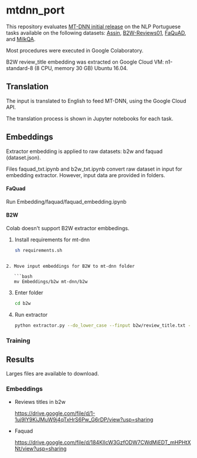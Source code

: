 # mtdnn_port
This repository evaluates [MT-DNN initial release](https://github.com/namisan/mt-dnn/tree/v0.1 "MT-DNN repository") on the NLP Portuguese tasks available on the following datasets: [Assin](http://nilc.icmc.usp.br/assin/ "Assin dataset"), [B2W-Reviews01](https://github.com/b2wdigital/b2w-reviews01 "B2W repository"), [FaQuAD](https://github.com/liafacom/faquad "faquad repository"), and [MilkQA](http://nilc.icmc.usp.br/nilc/index.php/milkqa/ "MilkQA page"). 

Most procedures were executed in Google Colaboratory. 

B2W review_title embedding was extracted on Google Cloud VM: n1-standard-8 (8 CPU, memory 30 GB) Ubuntu 16.04.

## Translation

The input is translated to English to feed MT-DNN, using the Google Cloud API.

The translation process is shown in Jupyter notebooks for each task.

## Embeddings

Extractor embedding is applied to raw datasets: b2w and faquad (dataset.json).

Files faquad_txt.ipynb and b2w_txt.ipynb convert raw dataset in input for embedding extractor.
However, input data are provided in folders.


#### FaQuad

 Run Embedding/faquad/faquad_embedding.ipynb

#### B2W
Colab doesn't support B2W extractor embbedings.

1. Install requirements for mt-dnn
   
   ```bash
   sh requirements.sh
```
   
2. Move input embeddings for B2W to mt-dnn folder

   ```bash
   mv Embeddings/b2w mt-dnn/b2w
   ```

3. Enter folder  
   ```bash
   cd b2w
   ```

4. Run extractor

   ```bash
   python extractor.py --do_lower_case --finput b2w/review_title.txt --foutput b2w/review_title.json --bert_model bert-base-uncased --checkpoint mt_dnn_models/mt_dnn_base_uncased.pt
   ```

### Training

## Results

Larges files are available to download.

### Embeddings

- Reviews titles in b2w

  https://drive.google.com/file/d/1-1uj9IY9KiJMuW9j4qTxHrS6Pw_G6rDP/view?usp=sharing
  
- Faquad

  https://drive.google.com/file/d/184KIIcW3GzfODW7CWdMiEDT_mHPHtXNt/view?usp=sharing
